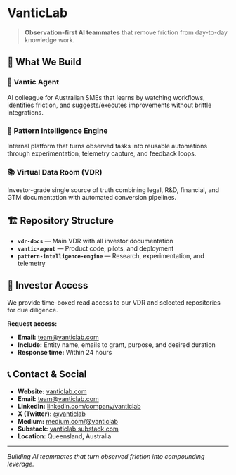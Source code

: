 # VanticLab

> **Observation-first AI teammates** that remove friction from day-to-day knowledge work.

## 🎯 What We Build

### 🤖 Vantic Agent
AI colleague for Australian SMEs that learns by watching workflows, identifies friction, and suggests/executes improvements without brittle integrations.

### 🧩 Pattern Intelligence Engine  
Internal platform that turns observed tasks into reusable automations through experimentation, telemetry capture, and feedback loops.

### 📚 Virtual Data Room (VDR)
Investor-grade single source of truth combining legal, R&D, financial, and GTM documentation with automated conversion pipelines.

## 🏗️ Repository Structure

- **`vdr-docs`** — Main VDR with all investor documentation
- **`vantic-agent`** — Product code, pilots, and deployment
- **`pattern-intelligence-engine`** — Research, experimentation, and telemetry

## 💼 Investor Access

We provide time-boxed read access to our VDR and selected repositories for due diligence.

**Request access:**
- **Email:** team@vanticlab.com
- **Include:** Entity name, emails to grant, purpose, and desired duration
- **Response time:** Within 24 hours

## 📞 Contact & Social

- **Website:** [vanticlab.com](https://www.vanticlab.com)
- **Email:** team@vanticlab.com
- **LinkedIn:** [linkedin.com/company/vanticlab](https://www.linkedin.com/company/vanticlab)
- **X (Twitter):** [@vanticlab](https://twitter.com/vanticlab)
- **Medium:** [medium.com/@vanticlab](https://medium.com/@vanticlab)
- **Substack:** [vanticlab.substack.com](https://vanticlab.substack.com)
- **Location:** Queensland, Australia

---

*Building AI teammates that turn observed friction into compounding leverage.*
